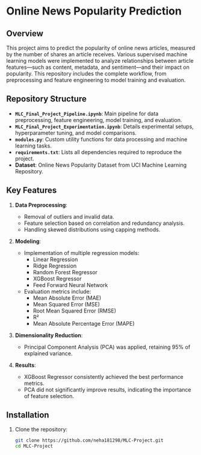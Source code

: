 # Online News Popularity Prediction

## Overview
This project aims to predict the popularity of online news articles, measured by the number of shares an article receives. Various supervised machine learning models were implemented to analyze relationships between article features—such as content, metadata, and sentiment—and their impact on popularity. This repository includes the complete workflow, from preprocessing and feature engineering to model training and evaluation.

## Repository Structure
- **`MLC_Final_Project_Pipeline.ipynb`**: Main pipeline for data preprocessing, feature engineering, model training, and evaluation.
- **`MLC_Final_Project_Experimentation.ipynb`**: Details experimental setups, hyperparameter tuning, and model comparisons.
- **`modules.py`**: Custom utility functions for data processing and machine learning tasks.
- **`requirements.txt`**: Lists all dependencies required to reproduce the project.
- **Dataset**: Online News Popularity Dataset from UCI Machine Learning Repository.

## Key Features
1. **Data Preprocessing**:
   - Removal of outliers and invalid data.
   - Feature selection based on correlation and redundancy analysis.
   - Handling skewed distributions using capping methods.

2. **Modeling**:
   - Implementation of multiple regression models:
     - Linear Regression
     - Ridge Regression
     - Random Forest Regressor
     - XGBoost Regressor
     - Feed Forward Neural Network
   - Evaluation metrics include:
     - Mean Absolute Error (MAE)
     - Mean Squared Error (MSE)
     - Root Mean Squared Error (RMSE)
     - R²
     - Mean Absolute Percentage Error (MAPE)

3. **Dimensionality Reduction**:
   - Principal Component Analysis (PCA) was applied, retaining 95% of explained variance.

4. **Results**:
   - XGBoost Regressor consistently achieved the best performance metrics.
   - PCA did not significantly improve results, indicating the importance of feature selection.

## Installation
1. Clone the repository:
   ```bash
   git clone https://github.com/neha181298/MLC-Project.git
   cd MLC-Project
